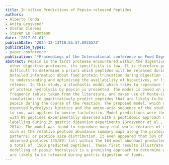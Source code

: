```yaml
---
title: In-silico Predictions of Pepsin-released Peptides
authors:
- Alberto Tonda
- Anita Grosvenor
- Stefan Clerens
- Steven Le Feunteun
date: '2017-01-01'
publishDate: '2024-12-13T18:55:57.693557Z'
publication_types:
- paper-conference
publication: '*Proceedings of the International conference on Food Digestion 2017*'
abstract: Pepsin is the first protease encountered within the digestive tract. Unlike
  other digestive proteases, its specificity is low. It is therefore particularly
  difficult to determine a priori which peptides will be released during gastric digestion.
  Detailed information about food protein truncation during digestion is however critical
  to understanding and optimizing the availability of bioactives, or limiting allergen
  release. In this study, a stochastic model which tries to reproduce the dynamics
  of protein hydrolysis by pepsin is presented. The model is based on pepsin cleavage
  frequency tables taken from the literature, and makes use of Monte-Carlo in silico
  simulations to quantitatively predict peptides that are likely to be produced by
  pepsin during the course of the reaction. The proposed model, which requires the
  expected hydrolysis kinetics and the amino-acid sequence of the studied protein
  to run, was applied to bovine lactoferrin. Model predictions were then compared
  with 89 peptides experimentally observed with a peptidomic approach using isobaric
  labelling during 2h gastric digestion experiments (Grosvenor et al., Food and Function,
  2014). The model was found to reproduce many real-world features of the case study,
  such as the relative peptide abundance summary maps along the protein sequence (peptide
  patterns) or peptide size distribution. It even appeared that 50% of experimentally
  observed peptides (45/89) fall within the 164 most abundant predicted peptides (over
  a total of  ̃1500 predicted peptides). These first results illustrate that in silico
  modelling of pepsin hydrolysis is a promising approach to determine which peptides
  are likely to be released during gastric digestion of foods.
---
```

